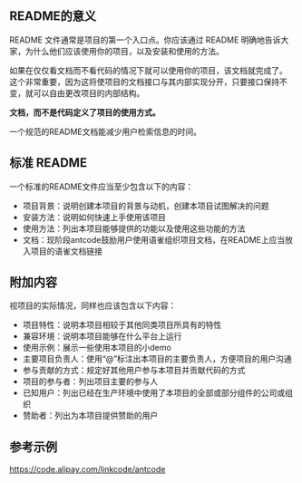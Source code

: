 ## README的意义

README 文件通常是项目的第一个入口点。你应该通过 README 明确地告诉大家，为什么他们应该使用你的项目，以及安装和使用的方法。

如果在仅仅看文档而不看代码的情况下就可以使用你的项目，该文档就完成了。 这个非常重要，因为这将使项目的文档接口与其内部实现分开，只要接口保持不变，就可以自由更改项目的内部结构。 

**文档，而不是代码定义了项目的使用方式。**

一个规范的README文档能减少用户检索信息的时间。

## 标准 README

一个标准的README文件应当至少包含以下的内容：

- 项目背景：说明创建本项目的背景与动机，创建本项目试图解决的问题 
- 安装方法：说明如何快速上手使用该项目
- 使用方法：列出本项目能够提供的功能以及使用这些功能的方法
- 文档：现阶段antcode鼓励用户使用语雀组织项目文档，在README上应当放入项目的语雀文档链接

## 附加内容

视项目的实际情况，同样也应该包含以下内容：

- 项目特性：说明本项目相较于其他同类项目所具有的特性
- 兼容环境：说明本项目能够在什么平台上运行
- 使用示例：展示一些使用本项目的小demo
- 主要项目负责人：使用“@”标注出本项目的主要负责人，方便项目的用户沟通
- 参与贡献的方式：规定好其他用户参与本项目并贡献代码的方式
- 项目的参与者：列出项目主要的参与人
- 已知用户：列出已经在生产环境中使用了本项目的全部或部分组件的公司或组织
- 赞助者：列出为本项目提供赞助的用户

## 参考示例

https://code.alipay.com/linkcode/antcode